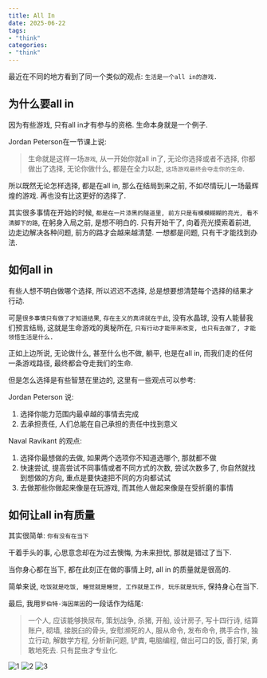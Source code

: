 ```yaml
---
title: All In
date: 2025-06-22
tags:
- "think"
categories:
- "think"
---
```


最近在不同的地方看到了同一个类似的观点: `生活是一个all in的游戏.`

## 为什么要all in

因为有些游戏, 只有all in才有参与的资格. 生命本身就是一个例子.

Jordan Peterson在一节课上说:

> 生命就是这样一场`游戏`, 从一开始你就all in了, 无论你选择或者不选择, 你都做出了选择, 无论你做什么, 都是在全力以赴, `这场游戏最终会夺走你的生命`.

所以既然无论怎样选择, 都是在all in, 那么在结局到来之前, 不如尽情玩儿一场最辉煌的游戏. 再也没有比这更好的选择了.

其实很多事情在开始的时候, `都是在一片漆黑的隧道里, 前方只是有模模糊糊的亮光, 看不清脚下的路`, 在躬身入局之前, 是想不明白的. 只有开始干了, 向着亮光摸索着前进, 边走边解决各种问题, 前方的路才会越来越清楚. 一想都是问题, 只有干才能找到办法.

## 如何all in

有些人想不明白做哪个选择, 所以迟迟不选择, 总是想要想清楚每个选择的结果才行动.

可是`很多事情只有做了才知道结果`, `存在主义的真谛就在于此`, 没有水晶球, 没有人能替我们预言结局, 这就是生命游戏的奥秘所在, `只有行动才能带来改变, 也只有去做了, 才能领悟生活是什么.`

正如上边所说, 无论做什么, 甚至什么也不做, 躺平, 也是在all in, 而我们走的任何一条游戏路径, 最终都会夺走我们的生命.

但是怎么选择是有些智慧在里边的, 这里有一些观点可以参考:

Jordan Peterson 说:

1. 选择你能力范围内最卓越的事情去完成
2. 去承担责任, 人们总能在自己承担的责任中找到意义

Naval Ravikant 的观点:

1. 选择你最想做的去做, 如果两个选项你不知道选哪个, 那就都不做
2. 快速尝试, 提高尝试不同事情或者不同方式的次数, 尝试次数多了, 你自然就找到想做的方向, 重点是要快速把不同的方向都试试
3. 去做那些你做起来像是在玩游戏, 而其他人做起来像是在受折磨的事情

## 如何让all in有质量

其实很简单: `你有没有在当下`

干着手头的事, 心思意念却在为过去懊悔, 为未来担忧, 那就是错过了当下.

当你身心都在当下, 都在此刻正在做的事情上时, all in 的质量就是很高的.

简单来说, `吃饭就是吃饭, 睡觉就是睡觉, 工作就是工作, 玩乐就是玩乐`, 保持身心在当下.

最后, 我用`罗伯特·海因莱因`的一段话作为结尾:

> 一个人, 应该能够换尿布, 策划战争, 杀猪, 开船, 设计房子, 写十四行诗, 结算账户, 砌墙, 接脱臼的骨头, 安慰濒死的人, 服从命令, 发布命令, 携手合作, 独立行动, 解数学方程, 分析新问题, 铲粪, 电脑编程, 做出可口的饭, 善打架, 勇敢地死去. 只有昆虫才专业化.

![1](/images/IMG_8994.jpg)
![2](/images/IMG_9051.jpg)
![3](/images/IMG_9011.jpg)
